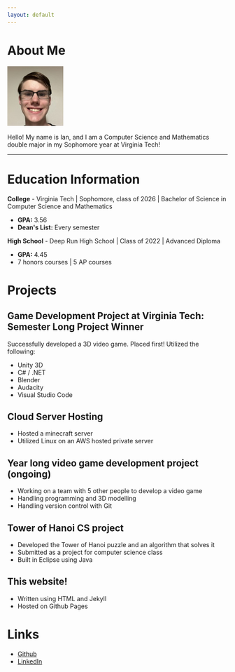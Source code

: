 ```yaml
---
layout: default
---
```

<h1 style="font-weight: bold">About Me</h1>

<img class="profile-picture" src="Ian.jpg">

<span>Hello! My name is Ian, and I am a Computer Science and Mathematics double major in my Sophomore year at Virginia Tech!</span>

<hr>
<h1 style="font-weight: bold">Education Information</h1>

<span><b>College</b> - Virginia Tech | Sophomore, class of 2026 | Bachelor of Science in Computer Science and Mathematics</span>
<ul>
    <li><b>GPA:</b> 3.56</li>
    <li><b>Dean's List:</b> Every semester</li>
</ul>

<span><b>High School</b> - Deep Run High School | Class of 2022 | Advanced Diploma</span>
<ul>
    <li><b>GPA:</b> 4.45</li>
    <li>7 honors courses | 5 AP courses</li>
</ul>

<h1 style="font-weight: bold">Projects</h1>
<h2><b>Game Development Project at Virginia Tech: Semester Long Project Winner</b></h2>
<span>
Successfully developed a 3D video game. Placed first! Utilized the following:
</span>
<ul>
    <li>Unity 3D</li>
    <li>C# / .NET</li>
    <li>Blender</li>
    <li>Audacity</li>
    <li>Visual Studio Code</li>
</ul>
<h2><b>Cloud Server Hosting</b></h2>
<ul>
    <li>Hosted a minecraft server</li>
    <li>Utilized Linux on an AWS hosted private server</li>
</ul>
<h2><b>Year long video game development project (ongoing)</b></h2>
<ul>
    <li>Working on a team with 5 other people to develop a video game</li>
    <li>Handling programming and 3D modelling</li>
    <li>Handling version control with Git</li>
</ul>
<h2><b>Tower of Hanoi CS project</b></h2>
<ul>
    <li>Developed the Tower of Hanoi puzzle and an algorithm that solves it</li>
    <li>Submitted as a project for computer science class</li>
    <li>Built in Eclipse using Java</li>
</ul>
<h2><b>This website!</b></h2>
<ul>
    <li>Written using HTML and Jekyll</li>
    <li>Hosted on Github Pages</li>
</ul>

<h1 style="font-weight: bold">Links</h1>
<ul>
    <li><a href="https://github.com/Red-Lattice">Github</a></li>
    <li><a href="https://www.linkedin.com/in/dewittdoucette/">LinkedIn</a></li>
</ul>

